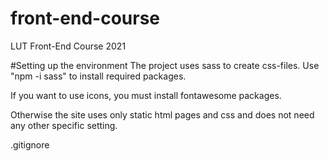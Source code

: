 # front-end-course
LUT Front-End Course 2021

#Setting up the environment
The project uses sass to create css-files. Use "npm -i sass" to install required packages.

If you want to use icons, you must install fontawesome packages.

Otherwise the site uses only static html pages and css and does not need any other specific setting.

.gitignore
